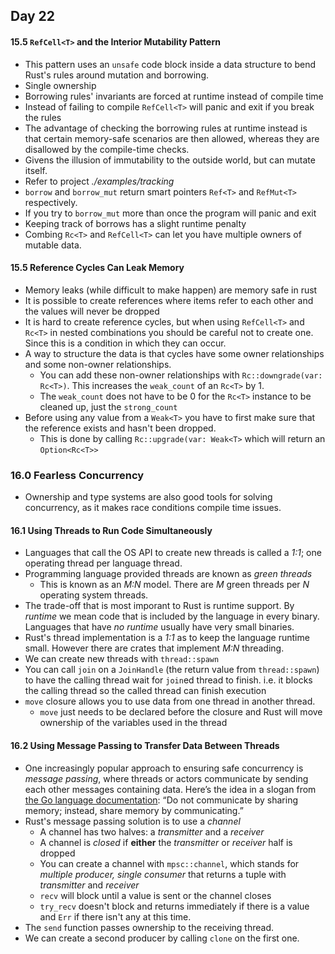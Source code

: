 ## Day 22

#### 15.5 `RefCell<T>` and the Interior Mutability Pattern
- This pattern uses an `unsafe` code block inside a data structure to bend Rust's rules around mutation and borrowing.
- Single ownership
- Borrowing rules' invariants are forced at runtime instead of compile time
- Instead of failing to compile `RefCell<T>` will panic and exit if you break the rules
- The advantage of checking the borrowing rules at runtime instead is that certain memory-safe scenarios are then allowed, whereas they are disallowed by the compile-time checks.
- Givens the illusion of immutability to the outside world, but can mutate itself.
- Refer to project *./examples/tracking*
- `borrow` and `borrow_mut` return smart pointers `Ref<T>` and  `RefMut<T>` respectively.
- If you try to `borrow_mut` more than once the program will panic and exit
- Keeping track of borrows has a slight runtime penalty
- Combing `Rc<T>` and `RefCell<T>` can let you have multiple owners of mutable data.


#### 15.5 Reference Cycles Can Leak Memory
- Memory leaks (while difficult to make happen) are memory safe in rust
- It is possible to create references where items refer to each other and the values will never be dropped
- It is hard to create reference cycles, but when using `RefCell<T>` and `Rc<T>` in nested combinations you should be careful not to create one. Since this is a condition in which they can occur.
- A way to structure the data is that cycles have some owner relationships and some non-owner relationships.
	- You can add these non-owner relationships with `Rc::downgrade(var: Rc<T>)`. This increases the `weak_count` of an `Rc<T>` by 1.
	- The `weak_count` does not have to be 0 for the `Rc<T>` instance to be cleaned up, just the `strong_count`
- Before using any value from a `Weak<T>` you have to first make sure that the reference exists and hasn't been dropped.
	- This is done by calling `Rc::upgrade(var: Weak<T>` which will return an `Option<Rc<T>>`


### 16.0 Fearless Concurrency
- Ownership and type systems are also good tools for solving concurrency, as it makes race conditions compile time issues.

#### 16.1 Using Threads to Run Code Simultaneously
- Languages that call the OS API to create new threads is called a *1:1*; one operating thread per language thread.
- Programming language provided threads are known as *green threads*
	- This is known as an *M:N* model. There are *M* green threads per *N* operating system threads.
- The trade-off that is most imporant to Rust is runtime support. By *runtime* we mean code that is included by the language in every binary. Languages that have *no runtime* usually have very small binaries.
- Rust's thread implementation is a *1:1* as to keep the language runtime small. However there are crates that implement *M:N* threading.
- We can create new threads with `thread::spawn`
- You can call `join` on a `JoinHandle` (the return value from `thread::spawn`) to have the calling thread wait for `join`ed thread to finish. i.e. it blocks the calling thread so the called thread can finish execution
- `move` closure allows you to use data from one thread in another thread.
	- `move` just needs to be declared before the closure and Rust will move ownership of the variables used in the thread

#### 16.2 Using Message Passing to Transfer Data Between Threads
- One increasingly popular approach to ensuring safe concurrency is _message passing_, where threads or actors communicate by sending each other messages containing data. Here’s the idea in a slogan from [the Go language documentation](https://golang.org/doc/effective_go.html#concurrency): “Do not communicate by sharing memory; instead, share memory by communicating.”
- Rust's message passing solution is to use a *channel*
	- A channel has two halves: a *transmitter* and a *receiver*
	- A channel is *closed* if **either** the *transmitter* or *receiver* half is dropped
	- You can create a channel with `mpsc::channel`, which stands for *multiple producer, single consumer* that returns a tuple with *transmitter* and *receiver*
	- `recv` will block until a value is sent or the channel closes
	- `try_recv` doesn't block and returns immediately if there is a value and `Err` if there isn't any at this time.
- The `send` function passes ownership to the receiving thread.
- We can create a second producer by calling `clone` on the first one.